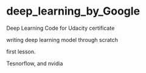 # deep_learning_by_Google
Deep Learning Code for Udacity certificate 

writing deep learning model through scratch

first lesson.

Tesnorflow, and nvidia
